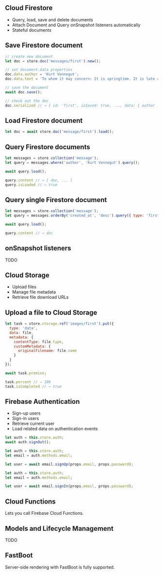 ## Cloud Firestore

* Query, load, save and delete documents
* Attach Document and Query onSnapshot listeners automatically
* Stateful documents

## Save Firestore document

``` javascript
// create new document
let doc = store.doc('messages/first').new();

// set document.data properties
doc.data.author = 'Kurt Vonnegut';
doc.data.text = 'To whom it may concern: It is springtime. It is late afternoon.';

// save the document
await doc.save();

// check out the doc
doc.serialized // → { id: 'first', isSaved: true, ..., data: { author ...
```

## Load Firestore document

``` javascript
let doc = await store.doc('message/first').load();
```

## Query Firestore documents

``` javascript
let messages = store.collection('message');
let query = messages.where('author', 'Kurt Vonnegut').query();

await query.load();

query.content // → [ doc, ... ]
query.isLoaded // → true
```

## Query single Firestore document

``` javascript
let messages = store.collection('message');
let query = messages.orderBy('created_at', 'desc').query({ type: 'first' });

await query.load();

query.content // → doc
```

## onSnapshot listeners

TODO

## Cloud Storage

* Upload files
* Manage file metadata
* Retrieve file download URLs

## Upload a file to Cloud Storage

``` javascript
let task = store.storage.ref('images/first').put({
  type: 'data',
  data: file,
  metadata: {
    contentType: file.type,
    customMetadata: {
      originalFilename: file.name
    }
  }
});

await task.promise;

task.percent // → 100
task.isCompleted // → true
```

## Firebase Authentication

* Sign-up users
* Sign-in users
* Retrieve current user
* Load related data on authentication events

``` javascript
let auth = this.store.auth;
await auth.signOut();
```

``` javascript
let auth = this.store.auth;
let email = auth.methods.email;

let user = await email.signUp(props.email, props.password);
```

``` javascript
let auth = this.store.auth;
let email = auth.methods.email;

let user = await email.signIn(props.email, props.password);
```

## Cloud Functions

Lets you call Firebase Cloud Functions.

## Models and Lifecycle Management

TODO

## FastBoot

Server-side rendering with FastBoot is fully supported.